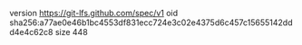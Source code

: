 version https://git-lfs.github.com/spec/v1
oid sha256:a77ae0e46b1bc4553df831ecc724e3c02e4375d6c457c15655142ddd4e4c62c8
size 448

